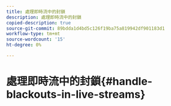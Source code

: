 ```yaml
---
title: 處理即時流中的封鎖
description: 處理即時流中的封鎖
copied-description: true
source-git-commit: 89bdda1d4bd5c126f19ba75a819942df901183d1
workflow-type: tm+mt
source-wordcount: '15'
ht-degree: 0%

---
```



# 處理即時流中的封鎖{#handle-blackouts-in-live-streams}
